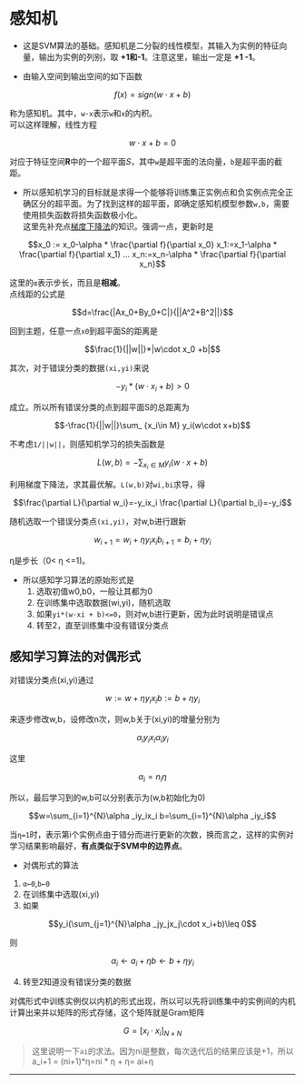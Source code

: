 # 感知机
- 这是SVM算法的基础。感知机是二分裂的线性模型，其输入为实例的特征向量，输出为实例的列别，取 **+1和-1**。注意这里，输出一定是 **+1 -1**。

- 由输入空间到输出空间的如下函数  
```math
f(x)=sign(w\cdot x+b)
```
称为感知机。其中，`w·x`表示`w`和`x`的内积。  
可以这样理解，线性方程
```math
w\cdot x+b=0
```
对应于特征空间**R**中的一个超平面*S*，其中`w`是超平面的法向量，`b`是超平面的截距。  

- 所以感知机学习的目标就是求得一个能够将训练集正实例点和负实例点完全正确区分的超平面。为了找到这样的超平面，即确定感知机模型参数`w,b`，需要使用损失函数将损失函数极小化。  
这里先补充点[梯度下降法](https://blog.csdn.net/walilk/article/details/50978864)的知识。强调一点，更新时是
```math
x_0 := x_0-\alpha * \frac{\partial f}{\partial x_0}

x_1:=x_1-\alpha * \frac{\partial f}{\partial x_1}

...

x_n:=x_n-\alpha * \frac{\partial f}{\partial x_n}
```
这里的`α`表示步长，而且是**相减**。  
点线距的公式是
```math
d=\frac{|Ax_0+By_0+C|}{||A^2+B^2||}
```

回到主题，任意一点`x0`到超平面S的距离是
```math
\frac{1}{||w||}*|w\cdot x_0 +b|
```
其次，对于错误分类的数据`(xi,yi)`来说
```math
-y_i*(w\cdot x_i+b)>0
```
成立。所以所有错误分类的点到超平面S的总距离为
```math
-\frac{1}{||w||}\sum_ {x_i\in M} y_i(w\cdot x+b)
```
不考虑`1/||w||`，则感知机学习的损失函数是
```math
L(w,b)=-\sum_ {x_i\in M}y_i(w\cdot x+b)
```
利用梯度下降法，求其最优解。`L(w,b)`对`wi,bi`求导，得
```math
\frac{\partial L}{\partial w_i}=-y_ix_i

\frac{\partial L}{\partial b_i}=-y_i
```
随机选取一个错误分类点`(xi,yi)`，对w,b进行跟新
```math
w_{i+1}=w_i+\eta y_ix_i

b_{i+1}=b_i+\eta y_i
```
η是步长（0< η <=1)。

- 所以感知学习算法的原始形式是
    1. 选取初值w0,b0，一般让其都为0
    2. 在训练集中选取数据(wi,yi)，随机选取
    3. 如果`yi*(w·xi + b)<=0`，则对w,b进行更新，因为此时说明是错误点
    4. 转至2，直至训练集中没有错误分类点

## 感知学习算法的对偶形式  
对错误分类点(xi,yi)通过
```math
w:=w+\eta y_ix_i

b:=b+\eta y_i
```
来逐步修改w,b，设修改n次，则w,b关于(xi,yi)的增量分别为
```math
\alpha _iy_ix_i

\alpha _iy_i
```
这里
```math
\alpha _i =n_i \eta
```
所以，最后学习到的w,b可以分别表示为(w,b初始化为0)
```math
w=\sum_{i=1}^{N}\alpha _iy_ix_i

b=\sum_{i=1}^{N}\alpha _iy_i
```
当`η=1`时，表示第i个实例点由于错分而进行更新的次数，换而言之，这样的实例对学习结果影响最好，**有点类似于SVM中的边界点**。

- 对偶形式的算法
1. `α←0`,`b←0`
2. 在训练集中选取(xi,yi)
3. 如果
```math
y_i(\sum_{j=1}^{N}\alpha _jy_jx_j\cdot x_i+b)\leq 0
```
则
```math
\alpha _i \leftarrow a_i+\eta

b \leftarrow b+ \eta y_i
```
4. 转至2知道没有错误分类的数据

对偶形式中训练实例仅以内机的形式出现，所以可以先将训练集中的实例间的内机计算出来并以矩阵的形式存储，这个矩阵就是Gram矩阵
```math
G=[x_i\cdot x_i]_{N\times N}
```

> 这里说明一下`ai`的求法。因为ni是整数，每次迭代后的结果应该是+1，所以a_i+1 = (ni+1)*η=ni * η + η= ai+η


---


